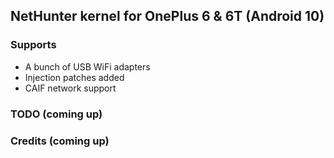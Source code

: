 ## NetHunter kernel for OnePlus 6 & 6T (Android 10)

### Supports
* A bunch of USB WiFi adapters
* Injection patches added
* CAIF network support

### TODO (coming up)

### Credits (coming up)

